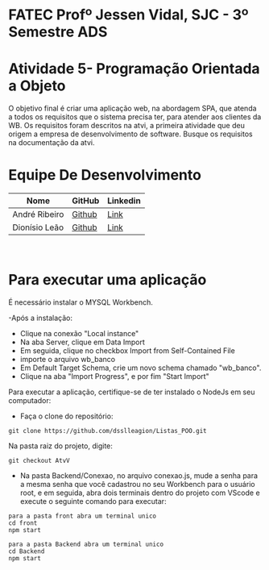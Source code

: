 # FATEC Profº Jessen Vidal, SJC - 3º Semestre ADS

# Atividade 5- Programação Orientada a Objeto

O objetivo final é criar uma aplicação web, na abordagem SPA, que atenda a todos os requisitos que o sistema precisa ter, para atender aos clientes da WB. Os requisitos foram descritos na atvi, a primeira atividade que deu origem a empresa de desenvolvimento de software. Busque os requisitos na documentação da atvi.


# Equipe De Desenvolvimento 

Nome            | GitHub                                                       | Linkedin |
 |-----------------|--------------------------------------------------------------|----------|
| André Ribeiro   | <a href="https://github.com/New-Tomorrow" target="_blank">Github</a> | <a href="https://www.linkedin.com/in/andre-ramos-ribeiro-320621226/" target="_blank">Link</a>| |
| Dionísio Leão   | <a href="https://github.com/dsslleagion" target="_blank">Github</a> | <a href="https://www.linkedin.com/in/dionisio-samuel-dos-santos-le%C3%A3o-616848226/" target="_blank">Link</a>|
<br>

# Para executar uma aplicação

É necessário instalar o MYSQL Workbench.

-Após a instalação:

- Clique na conexão "Local instance"
- Na aba Server, clique em Data Import
- Em seguida, clique no checkbox Import from Self-Contained File
- importe o arquivo wb_banco
- Em Default Target Schema, crie um novo schema chamado "wb_banco".
- Clique na aba "Import Progress", e por fim "Start Import"

Para executar a aplicação, certifique-se de ter instalado o NodeJs em seu computador:

 - Faça o clone do repositório:
 ```
git clone https://github.com/dsslleagion/Listas_POO.git
```
Na pasta raiz do projeto, digite:
```
git checkout AtvV
```
- Na pasta Backend/Conexao, no arquivo conexao.js, mude a senha para a mesma senha que você cadastrou no seu Workbench para o usuário root, e em seguida, abra dois terminais dentro do projeto com VScode e execute o seguinte comando para executar:
```
para a pasta front abra um terminal unico
cd front
npm start

para a pasta Backend abra um terminal unico
cd Backend
npm start

```




